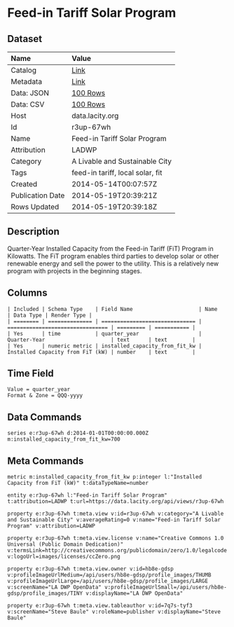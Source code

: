 # Feed-in Tariff Solar Program

## Dataset

| Name | Value |
| :--- | :---- |
| Catalog | [Link](https://catalog.data.gov/dataset/feed-in-tariff-solar-program-b2309) |
| Metadata | [Link](https://data.lacity.org/api/views/r3up-67wh) |
| Data: JSON | [100 Rows](https://data.lacity.org/api/views/r3up-67wh/rows.json?max_rows=100) |
| Data: CSV | [100 Rows](https://data.lacity.org/api/views/r3up-67wh/rows.csv?max_rows=100) |
| Host | data.lacity.org |
| Id | r3up-67wh |
| Name | Feed-in Tariff Solar Program |
| Attribution | LADWP |
| Category | A Livable and Sustainable City |
| Tags | feed-in tariff, local solar, fit |
| Created | 2014-05-14T00:07:57Z |
| Publication Date | 2014-05-19T20:39:21Z |
| Rows Updated | 2014-05-19T20:39:18Z |

## Description

Quarter-Year	Installed Capacity from the Feed-in Tariff (FiT) Program in Kilowatts. The FiT program enables third parties to develop solar or other renewable energy and sell the power to the utility.  This is a relatively new program with projects in the beginning stages.

## Columns

```ls
| Included | Schema Type    | Field Name                     | Name                             | Data Type | Render Type |
| ======== | ============== | ============================== | ================================ | ========= | =========== |
| Yes      | time           | quarter_year                   | Quarter-Year                     | text      | text        |
| Yes      | numeric metric | installed_capacity_from_fit_kw | Installed Capacity from FiT (kW) | number    | text        |
```

## Time Field

```ls
Value = quarter_year
Format & Zone = QQQ-yyyy
```

## Data Commands

```ls
series e:r3up-67wh d:2014-01-01T00:00:00.000Z m:installed_capacity_from_fit_kw=700
```

## Meta Commands

```ls
metric m:installed_capacity_from_fit_kw p:integer l:"Installed Capacity from FiT (kW)" t:dataTypeName=number

entity e:r3up-67wh l:"Feed-in Tariff Solar Program" t:attribution=LADWP t:url=https://data.lacity.org/api/views/r3up-67wh

property e:r3up-67wh t:meta.view v:id=r3up-67wh v:category="A Livable and Sustainable City" v:averageRating=0 v:name="Feed-in Tariff Solar Program" v:attribution=LADWP

property e:r3up-67wh t:meta.view.license v:name="Creative Commons 1.0 Universal (Public Domain Dedication)" v:termsLink=http://creativecommons.org/publicdomain/zero/1.0/legalcode v:logoUrl=images/licenses/ccZero.png

property e:r3up-67wh t:meta.view.owner v:id=hb8e-gdsp v:profileImageUrlMedium=/api/users/hb8e-gdsp/profile_images/THUMB v:profileImageUrlLarge=/api/users/hb8e-gdsp/profile_images/LARGE v:screenName="LA DWP OpenData" v:profileImageUrlSmall=/api/users/hb8e-gdsp/profile_images/TINY v:displayName="LA DWP OpenData"

property e:r3up-67wh t:meta.view.tableauthor v:id=7q7s-tyf3 v:screenName="Steve Baule" v:roleName=publisher v:displayName="Steve Baule"
```